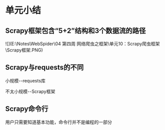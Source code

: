 # 单元小结

## Scrapy框架包含“5+2”结构和3个数据流的路径

![](E:\Notes\WebSpider\04 第四周 网络爬虫之框架\单元10：Scrapy爬虫框架\Scrapy框架.PNG)

 

## Scrapy与requests的不同

小规模--requests库

不太小规模--Scrapy框架



## Scrapy命令行

用户只需要知道基本功能，命令行并不是编程的一部分